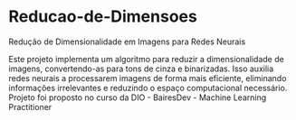 # Reducao-de-Dimensoes

Redução de Dimensionalidade em Imagens para Redes Neurais

Este projeto implementa um algoritmo para reduzir a dimensionalidade de imagens, convertendo-as para tons de cinza e binarizadas. Isso auxilia redes neurais a processarem imagens de forma mais eficiente, eliminando informações irrelevantes e reduzindo o espaço computacional necessário. Projeto foi proposto no curso da DIO - BairesDev - Machine Learning Practitioner

